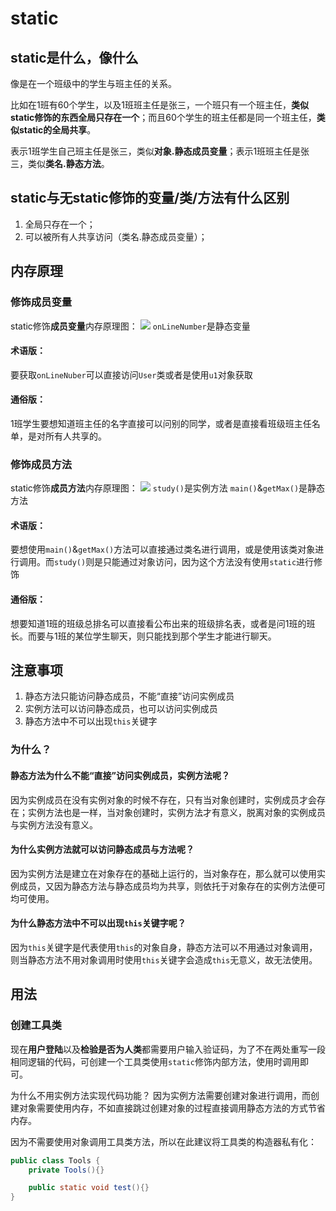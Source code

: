 # static

## static是什么，像什么

像是在一个班级中的学生与班主任的关系。

比如在1班有60个学生，以及1班班主任是张三，一个班只有一个班主任，**类似static修饰的东西全局只存在一个**；而且60个学生的班主任都是同一个班主任，**类似static的全局共享**。

表示1班学生自己班主任是张三，类似**对象.静态成员变量**；表示1班班主任是张三，类似**类名.静态方法**。


## static与无static修饰的变量/类/方法有什么区别

1. 全局只存在一个；
2. 可以被所有人共享访问（类名.静态成员变量）；

## 内存原理

### 修饰成员变量

static修饰**成员变量**内存原理图：
![](https://jam-note-img.oss-cn-hangzhou.aliyuncs.com/leanote-img/4`3GLOH5VHJD@YH{K699$5O.png)
`onLineNumber`是静态变量

#### 术语版：
要获取`onLineNuber`可以直接访问`User`类或者是使用`u1`对象获取

#### 通俗版：
1班学生要想知道班主任的名字直接可以问别的同学，或者是直接看班级班主任名单，是对所有人共享的。

### 修饰成员方法

static修饰**成员方法**内存原理图：
![](https://jam-note-img.oss-cn-hangzhou.aliyuncs.com/leanote-img/20221023141012.png)
`study()`是实例方法
`main()`&`getMax()`是静态方法

#### 术语版：
要想使用`main()`&`getMax()`方法可以直接通过类名进行调用，或是使用该类对象进行调用。而`study()`则是只能通过对象访问，因为这个方法没有使用`static`进行修饰

#### 通俗版：
想要知道1班的班级总排名可以直接看公布出来的班级排名表，或者是问1班的班长。而要与1班的某位学生聊天，则只能找到那个学生才能进行聊天。

## 注意事项

1. 静态方法只能访问静态成员，不能“直接”访问实例成员
2. 实例方法可以访问静态成员，也可以访问实例成员
3. 静态方法中不可以出现`this`关键字

### 为什么？

#### 静态方法为什么不能“直接”访问实例成员，实例方法呢？

因为实例成员在没有实例对象的时候不存在，只有当对象创建时，实例成员才会存在；实例方法也是一样，当对象创建时，实例方法才有意义，脱离对象的实例成员与实例方法没有意义。

#### 为什么实例方法就可以访问静态成员与方法呢？

因为实例方法是建立在对象存在的基础上运行的，当对象存在，那么就可以使用实例成员，又因为静态方法与静态成员均为共享，则依托于对象存在的实例方法便可均可使用。

#### 为什么静态方法中不可以出现`this`关键字呢？

因为`this`关键字是代表使用`this`的对象自身，静态方法可以不用通过对象调用，则当静态方法不用对象调用时使用`this`关键字会造成`this`无意义，故无法使用。

## 用法

### 创建工具类

现在**用户登陆**以及**检验是否为人类**都需要用户输入验证码，为了不在两处重写一段相同逻辑的代码，可创建一个工具类使用`static`修饰内部方法，使用时调用即可。

为什么不用实例方法实现代码功能？
因为实例方法需要创建对象进行调用，而创建对象需要使用内存，不如直接跳过创建对象的过程直接调用静态方法的方式节省内存。

因为不需要使用对象调用工具类方法，所以在此建议将工具类的构造器私有化：

```java
public class Tools {
    private Tools(){}

    public static void test(){}
}
```

